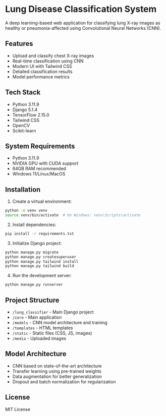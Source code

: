 # Lung Disease Classification System

A deep learning-based web application for classifying lung X-ray images as healthy or pneumonia-affected using Convolutional Neural Networks (CNN).

## Features
- Upload and classify chest X-ray images
- Real-time classification using CNN
- Modern UI with Tailwind CSS
- Detailed classification results
- Model performance metrics

## Tech Stack
- Python 3.11.9
- Django 5.1.4
- TensorFlow 2.15.0
- Tailwind CSS
- OpenCV
- Scikit-learn

## System Requirements
- Python 3.11.9
- NVIDIA GPU with CUDA support
- 64GB RAM recommended
- Windows 11/Linux/MacOS

## Installation

1. Create a virtual environment:
```bash
python -m venv venv
source venv/bin/activate  # On Windows: venv\Scripts\activate
```

2. Install dependencies:
```bash
pip install -r requirements.txt
```

3. Initialize Django project:
```bash
python manage.py migrate
python manage.py createsuperuser
python manage.py tailwind install
python manage.py tailwind build
```

4. Run the development server:
```bash
python manage.py runserver
```

## Project Structure
- `/lung_classifier` - Main Django project
- `/core` - Main application
- `/models` - CNN model architecture and training
- `/templates` - HTML templates
- `/static` - Static files (CSS, JS, images)
- `/media` - Uploaded images

## Model Architecture
- CNN based on state-of-the-art architecture
- Transfer learning using pre-trained weights
- Data augmentation for better generalization
- Dropout and batch normalization for regularization

## License
MIT License 
